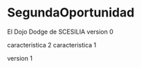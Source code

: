 # SegundaOportunidad
El Dojo Dodge de SCESILIA
version 0

caracteristica 2
caracteristica 1

version 1
